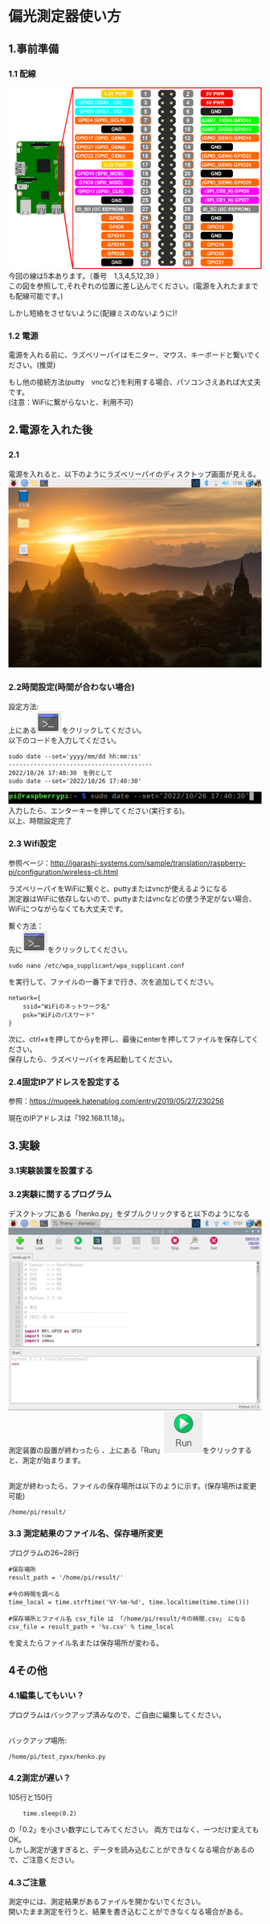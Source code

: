 # 偏光測定器使い方
## 1.事前準備
### 1.1 配線
![img.png](img.png)
今回の線は5本あります。（番号　1,3,4,5,12,39 ）<br>
この図を参照して,それぞれの位置に差し込んでください。(電源を入れたままでも配線可能です。)<br>

しかし短絡をさせないように(配線ミスのないように)!

### 1.2 電源
電源を入れる前に、ラズベリーパイはモニター、マウス、キーボードと繋いでください。(推奨)

もし他の接続方法(putty　vncなど)を利用する場合、パソコンさえあれば大丈夫です。<br>
(注意：WiFiに繋がらないと、利用不可)

## 2.電源を入れた後
### 2.1　
電源を入れると、以下のようにラズベリーパイのディスクトップ画面が見える。
![img_1.png](img_1.png)
### 2.2時間設定(時間が合わない場合)
設定方法:<br>
上にある![img_5.png](img_5.png)をクリックしてください。<br>
以下のコードを入力してください。
```
sudo date --set='yyyy/mm/dd hh:mm:ss'
----------------------------------------
2022/10/26 17:40:30　を例として
sudo date --set='2022/10/26 17:40:30'
```
![img_6.png](img_6.png)<br>
入力したら、エンターキーを押してください(実行する)。<br>
以上、時間設定完了
### 2.3 Wifi設定
参照ページ：http://igarashi-systems.com/sample/translation/raspberry-pi/configuration/wireless-cli.html <br>

ラズベリーパイをWiFiに繋ぐと、puttyまたはvncが使えるようになる<br>
測定器はWiFiに依存しないので、puttyまたはvncなどの使う予定がない場合、WiFiにつながらなくても大丈夫です。<br>

繋ぐ方法：<br>
先に![img_5.png](img_5.png)をクリックしてください。

```
sudo nano /etc/wpa_supplicant/wpa_supplicant.conf
```
を実行して、ファイルの一番下まで行き、次を追加してください。
```
network={
    ssid="WiFiのネットワーク名"
    psk="WiFiのパスワード"
}
```
次に、ctrl+xを押してからyを押し、最後にenterを押してファイルを保存してください。<br>
保存したら、ラズベリーパイを再起動してください。

### 2.4固定IPアドレスを設定する
参照：https://mugeek.hatenablog.com/entry/2019/05/27/230256

現在のIPアドレスは「192.168.11.18」。

## 3.実験
### 3.1実験装置を設置する
### 3.2実験に関するプログラム
デスクトップにある「henko.py」をダブルクリックすると以下のようになる
![img_2.png](img_2.png)
測定装置の設置が終わったら 、上にある「Run」![img_3.png](img_3.png)をクリックすると、測定が始まります。

<br>測定が終わったら、ファイルの保存場所は以下のように示す。(保存場所は変更可能)
```
/home/pi/result/
```
### 3.3 測定結果のファイル名、保存場所変更
プログラムの26~28行
```
#保存場所
result_path = '/home/pi/result/'

#今の時間を調べる
time_local = time.strftime('%Y-%m-%d', time.localtime(time.time()))

#保存場所とファイル名 csv_file は 「/home/pi/result/今の時間.csv」　になる
csv_file = result_path + '%s.csv' % time_local
```
を変えたらファイル名または保存場所が変わる。

## 4その他
### 4.1編集してもいい？
プログラムはバックアップ済みなので、ご自由に編集してください。

<br>バックアップ場所:
```
/home/pi/test_zyxx/henko.py
```

### 4.2測定が遅い？

105行と150行
```
    time.sleep(0.2)
```
の「0.2」を小さい数字にしてみてください。
両方ではなく、一つだけ変えてもOK。<br>
しかし測定が速すぎると、データを読み込むことができなくなる場合があるので、ご注意ください。

### 4.3ご注意
測定中には、測定結果があるファイルを開かないでください。<br>
開いたまま測定を行うと、結果を書き込むことができなくなる場合がある。